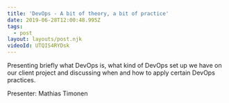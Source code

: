 ```yaml
---
title: 'DevOps - A bit of theory, a bit of practice'
date: 2019-06-28T12:00:48.995Z
tags:
  - post
layout: layouts/post.njk
videoId: UTQIS4RYDsk
---
```


<!--- You can insert a short description here -->

Presenting briefly what DevOps is, what kind of DevOps set up we have on our client project and discussing when and how to apply certain DevOps practices.

Presenter: Mathias Timonen
